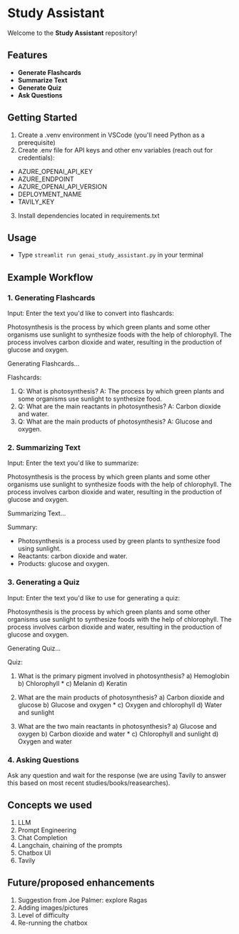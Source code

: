 # Study Assistant

Welcome to the **Study Assistant** repository!


## Features

- **Generate Flashcards**
- **Summarize Text**
- **Generate Quiz**
- **Ask Questions**

## Getting Started

1. Create a .venv environment in VSCode (you'll need Python as a prerequisite)
2. Create .env file for API keys and other env variables (reach out for credentials):

+ AZURE_OPENAI_API_KEY
+ AZURE_ENDPOINT
+ AZURE_OPENAI_API_VERSION
+ DEPLOYMENT_NAME
+ TAVILY_KEY

3. Install dependencies located in requirements.txt

## Usage

- Type `streamlit run genai_study_assistant.py` in your terminal


## Example Workflow

### 1. Generating Flashcards

Input:
Enter the text you'd like to convert into flashcards:

Photosynthesis is the process by which green plants and some other organisms use sunlight to synthesize foods with the help of chlorophyll. The process involves carbon dioxide and water, resulting in the production of glucose and oxygen.

Generating Flashcards...

Flashcards:
1. Q: What is photosynthesis?
   A: The process by which green plants and some organisms use sunlight to synthesize food.
2. Q: What are the main reactants in photosynthesis?
   A: Carbon dioxide and water.
3. Q: What are the main products of photosynthesis?
   A: Glucose and oxygen.


### 2. Summarizing Text

Input:
Enter the text you'd like to summarize:

Photosynthesis is the process by which green plants and some other organisms use sunlight to synthesize foods with the help of chlorophyll. The process involves carbon dioxide and water, resulting in the production of glucose and oxygen.

Summarizing Text...

Summary:
- Photosynthesis is a process used by green plants to synthesize food using sunlight.
- Reactants: carbon dioxide and water.
- Products: glucose and oxygen.


### 3. Generating a Quiz

Input:
Enter the text you'd like to use for generating a quiz:

Photosynthesis is the process by which green plants and some other organisms use sunlight to synthesize foods with the help of chlorophyll. The process involves carbon dioxide and water, resulting in the production of glucose and oxygen.

Generating Quiz...

Quiz:
1. What is the primary pigment involved in photosynthesis?
   a) Hemoglobin
   b) Chlorophyll *
   c) Melanin
   d) Keratin

2. What are the main products of photosynthesis?
   a) Carbon dioxide and glucose
   b) Glucose and oxygen *
   c) Oxygen and chlorophyll
   d) Water and sunlight

3. What are the two main reactants in photosynthesis?
   a) Glucose and oxygen
   b) Carbon dioxide and water *
   c) Chlorophyll and sunlight
   d) Oxygen and water


### 4. Asking Questions

Ask any question and wait for the response (we are using Tavily to answer this based on most recent studies/books/reasearches).


## Concepts we used

1. LLM
2. Prompt Engineering
3. Chat Completion
4. Langchain, chaining of the prompts
5. Chatbox UI
6. Tavily


## Future/proposed enhancements

1. Suggestion from Joe Palmer: explore Ragas
2. Adding images/pictures
3. Level of difficulty
4. Re-running the chatbox
